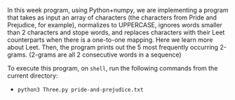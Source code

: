 In this week program, using Python+numpy, we are implementing a program that takes as input an array of characters (the characters from Pride and Prejudice, for example), normalizes to UPPERCASE, ignores words smaller than 2 characters and stope words, and replaces characters with their Leet  counterparts when there is a one-to-one mapping. 
Here we learn more about Leet.
Then, the program prints out the 5 most frequently occurring 2-grams. (2-grams are all 2 consecutive words in a sequence)

To execute this program, on `shell`, run the following commands from the current directory:
- `python3 Three.py pride-and-prejudice.txt`